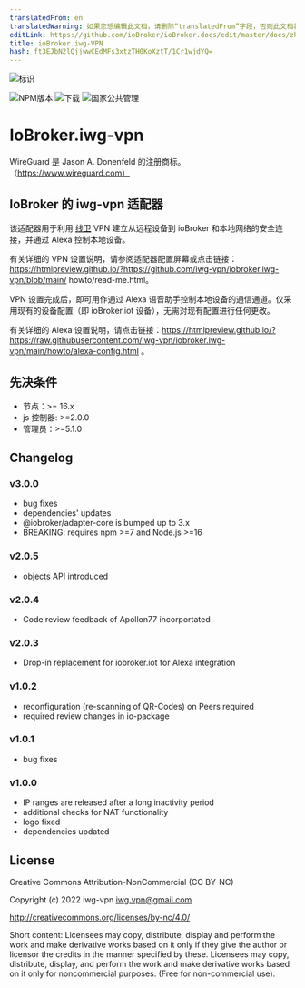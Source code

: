 ```yaml
---
translatedFrom: en
translatedWarning: 如果您想编辑此文档，请删除“translatedFrom”字段，否则此文档将再次自动翻译
editLink: https://github.com/ioBroker/ioBroker.docs/edit/master/docs/zh-cn/adapterref/iobroker.iwg-vpn/README.md
title: ioBroker.iwg-VPN
hash: ft3EJbN2lQjjwwCEdMFs3xtzTH0KoXztT/1Cr1wjdYQ=
---
```

![标识](../../../en/adapterref/iobroker.iwg-vpn/admin/iwg-vpn-sm.png)

![NPM版本](http://img.shields.io/npm/v/iobroker.iwg-vpn.svg)
![下载](https://img.shields.io/npm/dm/iobroker.iwg-vpn.svg)
![国家公共管理](https://nodei.co/npm/iobroker.iwg-vpn.png?downloads=true)

# IoBroker.iwg-vpn
WireGuard 是 Jason A. Donenfeld 的注册商标。 （https://www.wireguard.com）

## IoBroker 的 iwg-vpn 适配器
该适配器用于利用 [线卫](https://www.wireguard.com) VPN 建立从远程设备到 ioBroker 和本地网络的安全连接，并通过 Alexa 控制本地设备。

有关详细的 VPN 设置说明，请参阅适配器配置屏幕或点击链接：https://htmlpreview.github.io/?https://github.com/iwg-vpn/iobroker.iwg-vpn/blob/main/ howto/read-me.html。

VPN 设置完成后，即可用作通过 Alexa 语音助手控制本地设备的通信通道。仅采用现有的设备配置（即 ioBroker.iot 设备），无需对现有配置进行任何更改。

有关详细的 Alexa 设置说明，请点击链接：https://htmlpreview.github.io/?https://raw.githubusercontent.com/iwg-vpn/iobroker.iwg-vpn/main/howto/alexa-config.html 。

## 先决条件
* 节点：>= 16.x
* js 控制器: >=2.0.0
* 管理员：>=5.1.0

## Changelog

### v3.0.0
* bug fixes
* dependencies' updates
* @iobroker/adapter-core is bumped up to 3.x
* BREAKING: requires npm >=7 and Node.js >=16

### v2.0.5
* objects API introduced

### v2.0.4
* Code review feedback of Apollon77 incorportated

### v2.0.3
* Drop-in replacement for iobroker.iot for Alexa integration

### v1.0.2
* reconfiguration (re-scanning of QR-Codes) on Peers required
* required review changes in io-package

### v1.0.1
* bug fixes

### v1.0.0
* IP ranges are released after a long inactivity period
* additional checks for NAT functionality
* logo fixed
* dependencies updated

## License
Creative Commons Attribution-NonCommercial (CC BY-NC)

Copyright (c) 2022 iwg-vpn <iwg.vpn@gmail.com>

http://creativecommons.org/licenses/by-nc/4.0/

Short content:
Licensees may copy, distribute, display and perform the work and make derivative works based on it only if they give the author or licensor the credits in the manner specified by these.
Licensees may copy, distribute, display, and perform the work and make derivative works based on it only for noncommercial purposes.
(Free for non-commercial use).